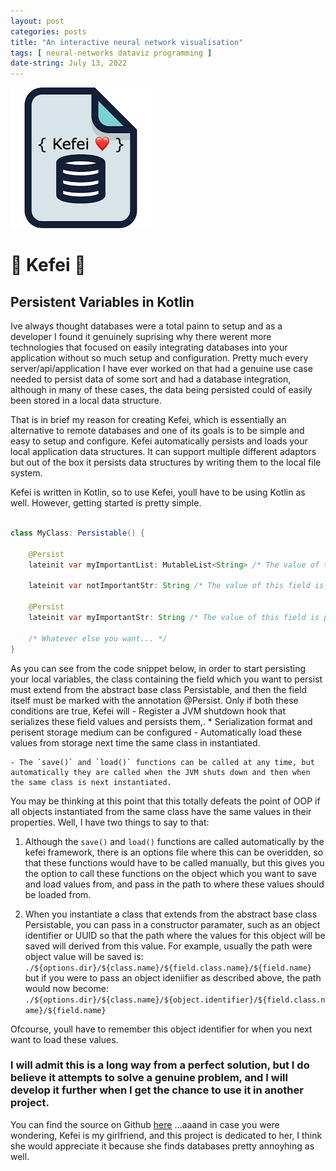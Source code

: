 ```yaml
---
layout: post
categories: posts
title: "An interactive neural network visualisation"
tags: [ neural-networks dataviz programming ]
date-string: July 13, 2022
---
```


<img src="/images/kefei/logo.jpg">

# 💙 Kefei 💙
## Persistent Variables in Kotlin

Ive always thought databases were a total painn to setup and as a developer I found it genuinely suprising why there werent more technologies that focused on easily integrating databases into your application without so much setup and configuration. 
Pretty much every server/api/application I have ever worked on that had a genuine use case needed to persist data of some sort and had a database integration, although in many of these cases, the data being persisted could of easily been stored in a local data structure. 

That is in brief my reason for creating Kefei, which is essentially an alternative to remote databases and one of its goals is to be simple and easy to setup and configure. Kefei automatically persists and loads your local application data structures. It can support multiple different adaptors but out of the box it persists data structures by writing them to the local file system. 

Kefei is written in Kotlin, so to use Kefei, youll have to be using Kotlin as well. However, getting started is pretty simple. 

```java

class MyClass: Persistable() {

    @Persist
    lateinit var myImportantList: MutableList<String> /* The value of this field is persisted */

    lateinit var notImportantStr: String /* The value of this field is not persistedm its just a regular class property */

    @Persist
    lateinit var myImportantStr: String /* The value of this field is persisted */
    
    /* Whatever else you want... */
}

```

As you can see from the code snippet below, in order to start persisting your local variables, the class containing the field which you want to persist must extend from the abstract base class Persistable, and then the field itself must be marked with the annotation @Persist. Only if both these conditions are true, Kefei will
    - Register a JVM shutdown hook that serializes these field values and persists them,.
        * Serialization format and perisent storage medium can be configured
    - Automatically load these values from storage next time the same class in instantiated.

    - The `save()` and `load()` functions can be called at any time, but automatically they are called when the JVM shuts down and then when the same class is next instantiated. 

You may be thinking at this point that this totally defeats the point of OOP if all objects instantiated from the same class have the same values in their properties. Well, I have two things to say to that:
1. Although the `save()` and `load()` functions are called automatically by the kefei framework, there is an options file where this can be overidden, so that these functions would have to be called manually, but this gives you the option to call these functions on the object which you want to save and load values from, and pass in the path to where these values should be loaded from.

2. When you instantiate a class that extends from the abstract base class Persistable, you can pass in a constructor paramater, such as an object identifier or UUID so that the path where the values for this object will be saved will derived from this value. For example, usually the path were object value will be saved is:
` ./${options.dir}/${class.name}/${field.class.name}/${field.name} `
but if you were to pass an object ideniifier as described above, the path would now become:
` ./${options.dir}/${class.name}/${object.identifier}/${field.class.name}/${field.name} `

Ofcourse, youll have to remember this object identifier for when you next want to load these values. 

### I will admit this is a long way from a perfect solution, but I do believe it attempts to solve a genuine problem, and I will develop it further when I get the chance to use it in another project.

You can find the source on Github [here](https://github.com/NFS002/kefei)
...aaand in case you were wondering, Kefei is my girlfriend, and this project is dedicated to her, I think she would appreciate it because she finds databases pretty annoyhing as well. 
